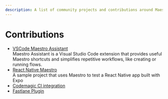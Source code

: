 ```yaml
---
description: A list of community projects and contributions around Maestro.
---
```


# Contributions

* [VSCode Maestro Assistant](https://github.com/agens-no/vscode-maestro-assistant) \
  Maestro Assistant is a Visual Studio Code extension that provides useful Maestro shortcuts and simplifies repetitive workflows, like creating or running flows.
* [React Native Maestro](https://github.com/kiki-le-singe/react-native-maestro)\
  A sample project that uses Maestro to test a React Native app built with Expo
* [Codemagic CI integration](https://docs.codemagic.io/integrations/maestro-integration/)
* [Fastlane Plugin](https://github.com/inf2381/fastlane-plugin-maestro)

